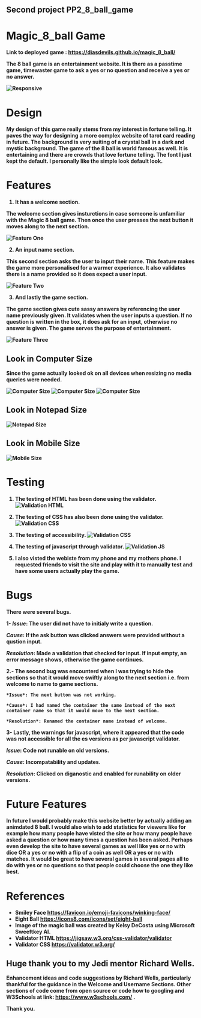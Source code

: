 ## Second project PP2_8_ball_game

# Magic_8_ball Game
<b> Link to deployed game <b>: https://diasdevils.github.io/magic_8_ball/

The 8 ball game is an entertainment website. 
It is there as a passtime game, timewaster game to ask a yes or no question and receive a yes or no answer.

![Responsive](assets/images/responsive.png)

# Design 
My design of this game really stems from my interest in fortune telling. It paves the way for designing a more complex website of tarot card reading in future. The background is very suiting of a crystal ball in a dark and mystic background.  The game of the 8 ball is world famous as well. It is entertaining and there are crowds that love fortune telling. The font I just kept the default. I personally like the simple look default look.

# Features
1. It has a welcome section.

The welcome section gives insturctions in case someone is unfamiliar with the Magic 8 ball game. Then once the user presses the next button it moves along to the next section. 

![Feature One](assets/images/newInstruction.jpg)

2. An input name section.

This second section asks the user to input their name. This feature makes the game more personalised for a warmer experience. It also validates there is a name provided so it does expect a user input.

![Feature Two](assets/images/nameFeature.png)

3. And lastly the game section.

The game section gives cute sassy answers by referencing the user name previously given.
It validates when the user inputs a question. If no question is written in the box, it does ask for an input, otherwise no answer is given. The game serves the purpose of entertainment. 

![Feature Three](assets/images/featureThree.jpg)

## Look in Computer Size

Since the game actually looked ok on all devices when resizing no media queries were needed.

![Computer Size](assets/images/newDesktop.jpg)
![Computer Size](assets/images/usernameComputer.jpg)
![Computer Size](assets/images/questionComputer.jpg)

## Look in Notepad Size
![Notepad Size](assets/images/notepadSize.jpg)

## Look in Mobile Size
![Mobile Size](assets/images/mobileSize.jpg)

# Testing

1. The testing of HTML has been done using the validator.
![Validation HTML](assets/images/val1.png)

2. The testing of CSS has also been done using the validator.
![Validation CSS](assets/images/val2.png)

3. The testing of accessibility.
![Validation CSS](assets/images/lighthouseTest.png)

4. The testing of javascript through validator.
![Validation JS](assets/images/validatorJs.png)

5. I also visted the webiste from my phone and my mothers phone. I requested friends to visit the site and play with it to manually test and have some users actually play the game.

# Bugs
There were several bugs.

1- *Issue*: The user did not have to initialy write a question. 

   *Cause*: If the ask button was clicked answers were provided without a qustion input.

   *Resolution*: Made a validation that checked for input. If input empty, an error message shows, otherwise the game continues.

2.- The second bug was encounterd when I was trying to hide the sections so that it would move swiftly along to the next section i.e. from welcome to name to game sections.

    *Issue*: The next button was not working. 

    *Cause*: I had named the container the same instead of the next container name so that it would move to the next section.

    *Resolution*: Renamed the container name instead of welcome.

3- Lastly, the warnings for javascript, where it appeared that the code was not accessible for all the es versions as per javascript validator. 

   *Issue*: Code not runable on old versions.

   *Cause*: Incompatability and updates.
   
   *Resolution*: Clicked on diganostic and enabled for runability on older versions.


# Future Features
In future I would probably make this website better by actually adding an animdated 8 ball. I would also wish to add statistics for viewers like for example how many people have visted the site or how many people have asked a question or how many times a question has been asked. Perhaps even develop the site to have several games as well like yes or no with dice OR a yes or no with a flip of a coin as well OR a yes or no with matches. It would be great to have several games in several pages all to do with yes or no questions so that people could choose the one they like best.

# References
* Smiley Face https://favicon.io/emoji-favicons/winking-face/
* Eight Ball https://icons8.com/icons/set/eight-ball
* Image of the magic ball was created by Kelsy DeCosta using Microsoft Sweeftkey AI.
* Validator HTML https://jigsaw.w3.org/css-validator/validator
* Validator CSS https://validator.w3.org/


## Huge thank you to my Jedi mentor Richard Wells.
Enhancement ideas and code suggestions by Richard Wells, particularly thankful for the guidance in the Welcome and Username Sections.
Other sections of code come from open source or code how to googling and
W3Schools at link: https://www.w3schools.com/ .

Thank you.
